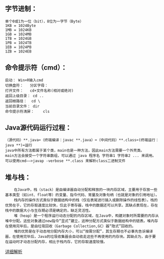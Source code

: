 ## 字节进制：
    单个0或1为一位（bit），8位为一字节（Byte）
    1KB = 1024Byte
    1MB = 1024KB
    1GB = 1024MB
    1TB = 1024GB
    1PB = 1024TB
    1EB = 1024PB
    1ZB = 1024EB

## 命令提示符（cmd）：
    启动：	Win+R输入cmd
    切换盘符：	分区字母：
    打开文件：	cd+文件名称(相对或绝对)
    返回上级目录：	cd ..
    返回根路径：	cd \
    当前目录文件：	dir
    命令提示符清屏：	cls


## Java源代码运行过程：
    （源代码）**.java➡（终端编译：javac **.java）➡（中间代码）**.class➡(终端运行：java **)➡运行
    java中所有方法都属于某个类，main也是一种方法，因此main方法需要一个外壳类。
    main方法会接受一个字符串数组，可以通过 java 程序名 字符串1 字符串2 ... 来调用。
    可以使用cmd——>javap -verbose **.class 来解析class二进制文件

## 堆与栈：
        在Java中，栈（stack）是由编译器自动分配和释放的一块内存区域，主要用于存放一些基本类型（如int、float等）的变量、指令代码、常量及对象句柄（也就是对象的引用地址）。
        栈内存的操作方式类似于数据结构中的栈（仅在表尾进行插入或删除操作的线性表）。栈的优势在于，它的存取速度比较快，仅此于寄存器，栈中的数据还可以共享。其缺点表现在，存在栈中的数据大小与生存期必须是确定的，缺乏灵活性。
        堆（heap）是一个程序运行动态分配的内存区域，在Java中，构建对象时所需要的内存从堆中分配。这些对象通过new指令“显式”建立，这种分配方式类似于数据结构中的链表。堆内存在使用完毕后，是由垃圾回收（Garbage Collection,GC）器“隐式”回收的。
        堆的优势是在于动态地分配内存大小，可以“按需分配”，其生存期也不必事先告诉编译器，在使用完毕后，Java的垃圾收集器会自动收走这些不再使用的内存块。其缺点为，由于要在运动时才动态分配内存，相比于栈内存，它的存取速度较慢。
[详细解析](https://www.jianshu.com/p/52b5a1879aa1)




